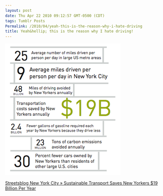 ```yaml
---
layout: post
date: Thu Apr 22 2010 09:12:57 GMT-0500 (CDT)
tags: Tumblr Posts
Permalink: /2010/04/yeah-this-is-the-reason-why-i-hate-driving
title: Yeah&hellip; this is the reason why I hate driving!
---
```


![](/public/assets/tumblr/tumblr_l1a7hmqadD1qa4klho1_400.png)

[Streetsblog New York City » Sustainable Transport Saves New Yorkers $19 Billion Per Year](http://www.streetsblog.org/2010/04/21/sustainable-transport-saves-new-yorkers-19-billion-per-year/)
